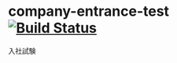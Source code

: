 company-entrance-test [![Build Status](https://travis-ci.org/hkameya/company-entrance-test.svg)](https://travis-ci.org/hkameya/company-entrance-test)
==========

入社試験
